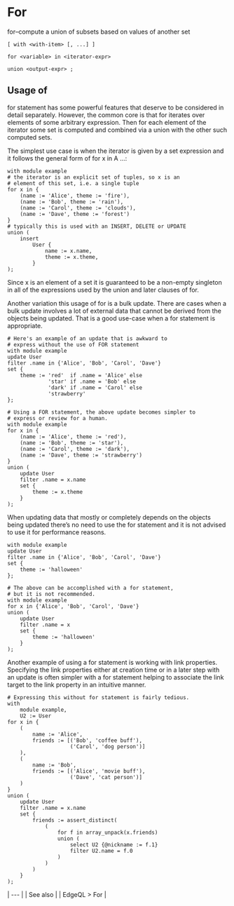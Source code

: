 # For

for–compute a union of subsets based on values of another set

```edgeql-synopsis
[ with <with-item> [, ...] ]

for <variable> in <iterator-expr>

union <output-expr> ;
```

## Usage of 

for statement has some powerful features that deserve to be considered in detail separately. However, the common core is that for iterates over elements of some arbitrary expression. Then for each element of the iterator some set is computed and combined via a union with the other such computed sets.

The simplest use case is when the iterator is given by a set expression and it follows the general form of for x in A ...:

```edgeql
with module example
# the iterator is an explicit set of tuples, so x is an
# element of this set, i.e. a single tuple
for x in {
    (name := 'Alice', theme := 'fire'),
    (name := 'Bob', theme := 'rain'),
    (name := 'Carol', theme := 'clouds'),
    (name := 'Dave', theme := 'forest')
}
# typically this is used with an INSERT, DELETE or UPDATE
union (
    insert
        User {
            name := x.name,
            theme := x.theme,
        }
);
```

Since x is an element of a set it is guaranteed to be a non-empty singleton in all of the expressions used by the union and later clauses of for.

Another variation this usage of for is a bulk update. There are cases when a bulk update involves a lot of external data that cannot be derived from the objects being updated. That is a good use-case when a for statement is appropriate.

```edgeql
# Here's an example of an update that is awkward to
# express without the use of FOR statement
with module example
update User
filter .name in {'Alice', 'Bob', 'Carol', 'Dave'}
set {
    theme := 'red'  if .name = 'Alice' else
             'star' if .name = 'Bob' else
             'dark' if .name = 'Carol' else
             'strawberry'
};

# Using a FOR statement, the above update becomes simpler to
# express or review for a human.
with module example
for x in {
    (name := 'Alice', theme := 'red'),
    (name := 'Bob', theme := 'star'),
    (name := 'Carol', theme := 'dark'),
    (name := 'Dave', theme := 'strawberry')
}
union (
    update User
    filter .name = x.name
    set {
        theme := x.theme
    }
);
```

When updating data that mostly or completely depends on the objects being updated there’s no need to use the for statement and it is not advised to use it for performance reasons.

```edgeql
with module example
update User
filter .name in {'Alice', 'Bob', 'Carol', 'Dave'}
set {
    theme := 'halloween'
};

# The above can be accomplished with a for statement,
# but it is not recommended.
with module example
for x in {'Alice', 'Bob', 'Carol', 'Dave'}
union (
    update User
    filter .name = x
    set {
        theme := 'halloween'
    }
);
```

Another example of using a for statement is working with link properties. Specifying the link properties either at creation time or in a later step with an update is often simpler with a for statement helping to associate the link target to the link property in an intuitive manner.

```edgeql
# Expressing this without for statement is fairly tedious.
with
    module example,
    U2 := User
for x in {
    (
        name := 'Alice',
        friends := [('Bob', 'coffee buff'),
                    ('Carol', 'dog person')]
    ),
    (
        name := 'Bob',
        friends := [('Alice', 'movie buff'),
                    ('Dave', 'cat person')]
    )
}
union (
    update User
    filter .name = x.name
    set {
        friends := assert_distinct(
            (
                for f in array_unpack(x.friends)
                union (
                    select U2 {@nickname := f.1}
                    filter U2.name = f.0
                )
            )
        )
    }
);
```

| --- |
| See also |
| EdgeQL > For |


